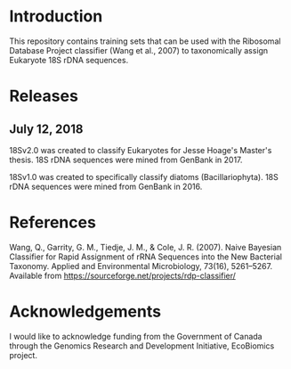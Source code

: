 # Introduction

This repository contains training sets that can be used with the Ribosomal Database Project classifier (Wang et al., 2007) to taxonomically assign Eukaryote 18S rDNA sequences.

# Releases

## July 12, 2018

18Sv2.0 was created to classify Eukaryotes for Jesse Hoage's Master's thesis.  18S rDNA sequences were mined from GenBank in 2017.

18Sv1.0 was created to specifically classify diatoms (Bacillariophyta).  18S rDNA sequences were mined from GenBank in 2016.

# References

Wang, Q., Garrity, G. M., Tiedje, J. M., & Cole, J. R. (2007). Naive Bayesian Classifier for Rapid Assignment of rRNA Sequences into the New Bacterial Taxonomy. Applied and Environmental Microbiology, 73(16), 5261–5267. Available from https://sourceforge.net/projects/rdp-classifier/

# Acknowledgements

I would like to acknowledge funding from the Government of Canada through the Genomics Research and Development Initiative, EcoBiomics project.
